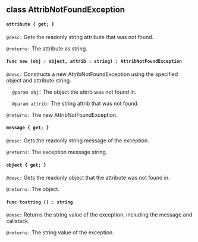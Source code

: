 ## class AttribNotFoundException

#### ```attribute { get; }```

```@desc:``` Gets the readonly string attribute that was not found.

```@returns:``` The attribute as string.

#### ```func new (obj : object, attrib : string) : AttribNotFoundException```

```@desc:``` Constructs a new AttribNotFoundException using the specified object and attribute string.

&nbsp;&nbsp;&nbsp;&nbsp;```@param obj:``` The object the attrib was not found in.

&nbsp;&nbsp;&nbsp;&nbsp;```@param attrib:``` The string attrib that was not found.

```@returns:``` The new AttribNotFoundException.

#### ```message { get; }```

```@desc:``` Gets the readonly string message of the exception.

```@returns:``` The exception message string.

#### ```object { get; }```

```@desc:``` Gets the readonly object that the attribute was not found in.

```@returns:``` The object.

#### ```func tostring () : string```

```@desc:``` Returns the string value of the exception, including the message and callstack.

```@returns:``` The string value of the exception.

